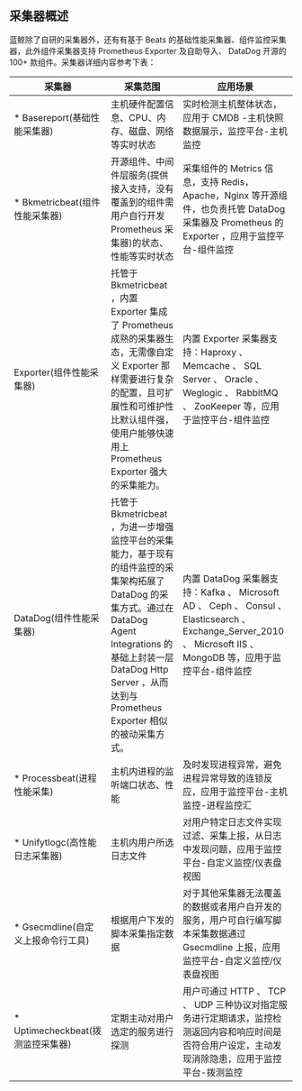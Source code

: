 ## 采集器概述

蓝鲸除了自研的采集器外，还有有基于 Beats 的基础性能采集器、组件监控采集器，此外组件采集器支持 Prometheus Exporter 及自助导入、 DataDog 开源的 100+ 款组件。采集器详细内容参考下表：


| 采集器 | 采集范围 | 应用场景 |
| ------| -------- | ------- |
| * Basereport(基础性能采集器)| 主机硬件配置信息、CPU、内存、磁盘、网络等实时状态 | 实时检测主机整体状态，应用于 CMDB -主机快照数据展示，监控平台-主机监控 |
| * Bkmetricbeat(组件性能采集器)| 开源组件、中间件层服务(提供接入支持，没有覆盖到的组件需用户自行开发 Prometheus 采集器)的状态、性能等实时状态 | 采集组件的 Metrics 信息，支持 Redis，Apache，Nginx 等开源组件，也负责托管 DataDog 采集器及 Prometheus 的 Exporter ，应用于监控平台-组件监控 |
| Exporter(组件性能采集器)| 托管于 Bkmetricbeat ，内置 Exporter 集成了 Prometheus 成熟的采集器生态，无需像自定义 Exporter 那样需要进行复杂的配置，且可扩展性和可维护性比默认组件强，使用户能够快速用上 Prometheus Exporter 强大的采集能力。  | 内置 Exporter 采集器支持：Haproxy 、 Memcache 、 SQL Server 、 Oracle 、 Weglogic 、 RabbitMQ  、 ZooKeeper 等，应用于监控平台-组件监控 |
| DataDog(组件性能采集器)| 托管于 Bkmetricbeat ，为进一步增强监控平台的采集能力，基于现有的组件监控的采集架构拓展了 DataDog 的采集方式。通过在 DataDog Agent Integrations 的基础上封装一层 DataDog Http Server ，从而达到与 Prometheus Exporter 相似的被动采集方式。| 内置 DataDog 采集器支持：Kafka 、 Microsoft AD 、 Ceph 、 Consul 、 Elasticsearch 、 Exchange_Server_2010 、 Microsoft IIS 、 MongoDB 等，应用于监控平台-组件监控 |
| * Processbeat(进程性能采集)| 主机内进程的监听端口状态、性能 | 及时发现进程异常，避免进程异常导致的连锁反应，应用于监控平台-主机监控-进程监控汇 |
| * Unifytlogc(高性能日志采集器)| 主机内用户所选日志文件 | 对用户特定日志文件实现过滤、采集上报，从日志中发现问题，应用于监控平台-自定义监控/仪表盘视图 |
| * Gsecmdline(自定义上报命令行工具)| 根据用户下发的脚本采集指定数据 | 对于其他采集器无法覆盖的数据或者用户自开发的服务，用户可自行编写脚本采集数据通过 Gsecmdline 上报，应用监控平台-自定义监控/仪表盘视图 |
| * Uptimecheckbeat(拨测监控采集器)| 定期主动对用户选定的服务进行探测 | 用户可通过 HTTP 、 TCP 、 UDP 三种协议对指定服务进行定期请求，监控检测返回内容和响应时间是否符合用户设定，主动发现消除隐患，应用于监控平台-拨测监控 |
